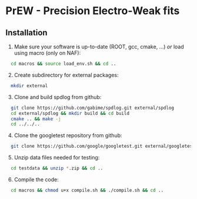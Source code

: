 # PrEW - Precision Electro-Weak fits


## Installation

1. Make sure your software is up-to-date (ROOT, gcc, cmake, ...) *or* load using macro (only on NAF):
  ```sh
    cd macros && source load_env.sh && cd ..
  ```
2. Create subdirectory for external packages:
  ```sh
    mkdir external
  ```
3. Clone and build spdlog from github:
  ```sh
    git clone https://github.com/gabime/spdlog.git external/spdlog
    cd external/spdlog && mkdir build && cd build
    cmake .. && make -j
    cd ../../..
  ```
4. Clone the googletest repository from github:
  ```sh
    git clone https://github.com/google/googletest.git external/googletest
  ```
5. Unzip data files needed for testing:
  ```sh
    cd testdata && unzip *.zip && cd ..
  ```
6. Compile the code:
  ```sh
    cd macros && chmod u+x compile.sh && ./compile.sh && cd ..
  ```